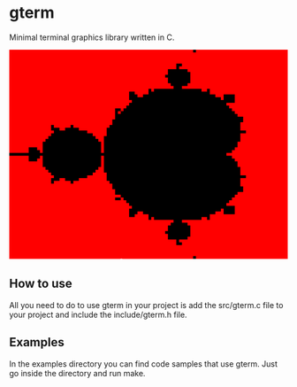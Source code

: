 # gterm
Minimal terminal graphics library written in C.

![Mandelbrot set](media/mandelbrot.png)

## How to use

All you need to do to use gterm in your project is add the src/gterm.c file to your project and 
include the include/gterm.h file.

## Examples

In the examples directory you can find code samples that use gterm.
Just go inside the directory and run make.